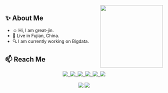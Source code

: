 <img align='right' src='https://user-images.githubusercontent.com/5713670/87202985-820dcb80-c2b6-11ea-9f56-7ec461c497c3.gif' width='200"'>

## :sparkles: About Me
- :relaxed: Hi, I am great-jin.
- :city_sunrise: Live in Fujian, China.
- :mag: I am currently working on Bigdata.

## :mailbox: Reach Me
<div align="center">
  <a href="https://great-jin.github.io/">
    <img src="https://img.shields.io/badge/Blog-博客-blue" />&nbsp;
  </a>
  <a href="https://great-jin.github.io/atom.xml">
    <img src="https://img.shields.io/badge/RSS-订阅-blue" />&nbsp;
  </a>
  <a href="https://www.zhihu.com/people/xiao-ming-92-43-49">
    <img src="https://img.shields.io/badge/Zhihu-知乎-blue" />&nbsp;
  </a>
  <a href="mailto:ibudai56@163.com">
    <img src="https://img.shields.io/badge/Email-邮件-blue" />&nbsp;
  </a>
  <a href="https://stackoverflow.com/users/17424919/great-jin">
    <img src="https://img.shields.io/badge/Stackoverflow-论坛-blue" />&nbsp;
  </a>
  <!--   <img src="https://img.shields.io/github/followers/great-jin?color=%234CC61E&label=Followers" />&nbsp; -->
  <img src="https://komarev.com/ghpvc/?username=great-jin&label=Views&color=0e75b6&style=flat" />
</div>
<br/>

<div align="center"> 
  <img src="https://github-readme-stats.vercel.app/api?username=great-jin&show_icons=true" />
  <img src="http://github-readme-streak-stats.herokuapp.com?user=great-jin&border_radius=5)](https://git.io/streak-stats">
</div>
